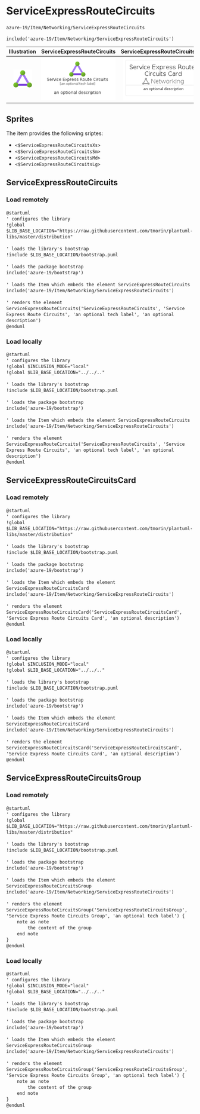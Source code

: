 # ServiceExpressRouteCircuits


```text
azure-19/Item/Networking/ServiceExpressRouteCircuits
```

```text
include('azure-19/Item/Networking/ServiceExpressRouteCircuits')
```



| Illustration | ServiceExpressRouteCircuits | ServiceExpressRouteCircuitsCard | ServiceExpressRouteCircuitsGroup |
| :---: | :---: | :---: | :---: |
| ![illustration for Illustration](../../../azure-19/Item/Networking/ServiceExpressRouteCircuits.png) | ![illustration for ServiceExpressRouteCircuits](../../../azure-19/Item/Networking/ServiceExpressRouteCircuits.Local.png) | ![illustration for ServiceExpressRouteCircuitsCard](../../../azure-19/Item/Networking/ServiceExpressRouteCircuitsCard.Local.png) | ![illustration for ServiceExpressRouteCircuitsGroup](../../../azure-19/Item/Networking/ServiceExpressRouteCircuitsGroup.Local.png) |



## Sprites
The item provides the following sriptes:

- `<$ServiceExpressRouteCircuitsXs>`
- `<$ServiceExpressRouteCircuitsSm>`
- `<$ServiceExpressRouteCircuitsMd>`
- `<$ServiceExpressRouteCircuitsLg>`





## ServiceExpressRouteCircuits

### Load remotely
```plantuml
@startuml
' configures the library
!global $LIB_BASE_LOCATION="https://raw.githubusercontent.com/tmorin/plantuml-libs/master/distribution"

' loads the library's bootstrap
!include $LIB_BASE_LOCATION/bootstrap.puml

' loads the package bootstrap
include('azure-19/bootstrap')

' loads the Item which embeds the element ServiceExpressRouteCircuits
include('azure-19/Item/Networking/ServiceExpressRouteCircuits')

' renders the element
ServiceExpressRouteCircuits('ServiceExpressRouteCircuits', 'Service Express Route Circuits', 'an optional tech label', 'an optional description')
@enduml
```

### Load locally
```plantuml
@startuml
' configures the library
!global $INCLUSION_MODE="local"
!global $LIB_BASE_LOCATION="../../.."

' loads the library's bootstrap
!include $LIB_BASE_LOCATION/bootstrap.puml

' loads the package bootstrap
include('azure-19/bootstrap')

' loads the Item which embeds the element ServiceExpressRouteCircuits
include('azure-19/Item/Networking/ServiceExpressRouteCircuits')

' renders the element
ServiceExpressRouteCircuits('ServiceExpressRouteCircuits', 'Service Express Route Circuits', 'an optional tech label', 'an optional description')
@enduml
```

## ServiceExpressRouteCircuitsCard

### Load remotely
```plantuml
@startuml
' configures the library
!global $LIB_BASE_LOCATION="https://raw.githubusercontent.com/tmorin/plantuml-libs/master/distribution"

' loads the library's bootstrap
!include $LIB_BASE_LOCATION/bootstrap.puml

' loads the package bootstrap
include('azure-19/bootstrap')

' loads the Item which embeds the element ServiceExpressRouteCircuitsCard
include('azure-19/Item/Networking/ServiceExpressRouteCircuits')

' renders the element
ServiceExpressRouteCircuitsCard('ServiceExpressRouteCircuitsCard', 'Service Express Route Circuits Card', 'an optional description')
@enduml
```

### Load locally
```plantuml
@startuml
' configures the library
!global $INCLUSION_MODE="local"
!global $LIB_BASE_LOCATION="../../.."

' loads the library's bootstrap
!include $LIB_BASE_LOCATION/bootstrap.puml

' loads the package bootstrap
include('azure-19/bootstrap')

' loads the Item which embeds the element ServiceExpressRouteCircuitsCard
include('azure-19/Item/Networking/ServiceExpressRouteCircuits')

' renders the element
ServiceExpressRouteCircuitsCard('ServiceExpressRouteCircuitsCard', 'Service Express Route Circuits Card', 'an optional description')
@enduml
```

## ServiceExpressRouteCircuitsGroup

### Load remotely
```plantuml
@startuml
' configures the library
!global $LIB_BASE_LOCATION="https://raw.githubusercontent.com/tmorin/plantuml-libs/master/distribution"

' loads the library's bootstrap
!include $LIB_BASE_LOCATION/bootstrap.puml

' loads the package bootstrap
include('azure-19/bootstrap')

' loads the Item which embeds the element ServiceExpressRouteCircuitsGroup
include('azure-19/Item/Networking/ServiceExpressRouteCircuits')

' renders the element
ServiceExpressRouteCircuitsGroup('ServiceExpressRouteCircuitsGroup', 'Service Express Route Circuits Group', 'an optional tech label') {
    note as note
        the content of the group
    end note
}
@enduml
```

### Load locally
```plantuml
@startuml
' configures the library
!global $INCLUSION_MODE="local"
!global $LIB_BASE_LOCATION="../../.."

' loads the library's bootstrap
!include $LIB_BASE_LOCATION/bootstrap.puml

' loads the package bootstrap
include('azure-19/bootstrap')

' loads the Item which embeds the element ServiceExpressRouteCircuitsGroup
include('azure-19/Item/Networking/ServiceExpressRouteCircuits')

' renders the element
ServiceExpressRouteCircuitsGroup('ServiceExpressRouteCircuitsGroup', 'Service Express Route Circuits Group', 'an optional tech label') {
    note as note
        the content of the group
    end note
}
@enduml
```

